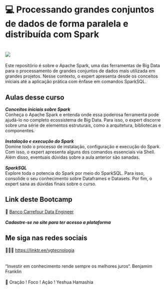 # 💻   Processando grandes conjuntos de dados de forma paralela e distribuída com Spark

<h1>
   <img src=" img https://raw.githubusercontent.com/saldanhayg/Certificados/main/CURSOS/BI/Processando%20grandes%20conjuntos%20de%20dados%20de%20forma%20paralela%20e%20distribu%C3%ADda%20com%20Spark.jpg" border="0">
</h1>

Este repositório é sobre o Apache Spark, uma das ferramentas de Big Data para o processamento de grandes conjuntos de dados mais utilizada em grandes projetos. Nesse contexto, o expert apresenta desde os conceitos iniciais até a aplicação prática com ênfase em comandos SparkSQL.

## Aulas desse curso

***Conceitos iniciais sobre Spark*** 
<br>
Conheça o Apache Spark e entenda onde essa poderosa ferramenta pode ajudá-lo no completo ecossistema de Big Data. Para isso, o expert discorre sobre uma série de elementos estruturais, como a arquitetura, bibliotecas e componentes.
<br>
<br>
***Instalação e execução do Spark*** 
<br>
Domine todo o processo de instalação, configuração e execução do Spark. Com isso, o expert apresenta alguns dos comandos essenciais via Shell. Além disso, eventuais dúvidas sobre a aula anterior são sanadas.
<br>
<br>
***SparkSQL*** 
<br>
Explore toda o potencia do Spark por meio do SparkSQL. Para isso, consolide o seu conhecimento sobre Dataframes e Datasets. Por fim, o expert sana as dúvidas finais sobre o curso.


## Link deste Bootcamp

 🎯 <a href="https://digitalinnovation.one/sign-up?ref=EDH1OJTU7E" target="_blank">Banco Carrefour Data Engineer</a>
<br>
<br> 
***Cadastre-se no site para ter acesso a plataforma***


## Me siga nas redes sociais

👨‍💼🔮  https://linktr.ee/ygtecnologia 
<br>
<br> 
<br> 
“Investir em conhecimento rende sempre os melhores juros“. Benjamim Franklin
<br>
<br> 
🙏 Oração ! Foco ! Ação ! Yeshua Hamashia 
